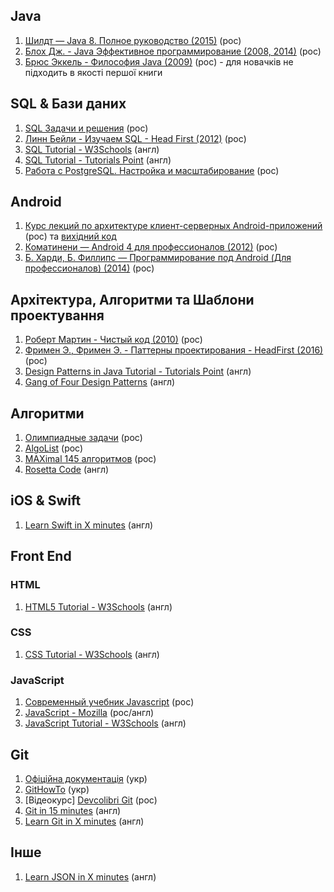 ## Java
1) [Шилдт — Java 8. Полное руководство (2015)](https://rozetka.com.ua/ua/12510850/p12510850/) (рос)
2) [Блох Дж. - Java Эффективное программирование (2008, 2014)](https://rozetka.com.ua/ua/21423354/p21423354/) (рос)
3) [Брюс Эккель - Философия Java (2009)](https://rozetka.com.ua/ua/21486081/p21486081/) (рос) - для новачків не підходить в якості першої книги

## SQL & Бази даних
1) [SQL Задачи и решения](http://www.sql-tutorial.ru/ru/content.html) (рос)
2) [Линн Бейли - Изучаем SQL - Head First (2012)](http://www.yakaboo.ua/head-first-sql.html) (рос)
3) [SQL Tutorial - W3Schools](https://www.w3schools.com/sql/) (англ)
4) [SQL Tutorial - Tutorials Point](https://www.tutorialspoint.com/sql/) (англ)
5) [Работа с PostgreSQL. Настройка и масштабирование](http://postgresql.leopard.in.ua/) (рос)

## Android
1) [Курс лекций по архитектуре клиент-серверных Android-приложений](https://drive.google.com/drive/folders/0B0Z-lYDZWlawR2VSbXF4UUltQ0U) (рос) та [вихідний код](https://github.com/ArturVasilov/AndroidSchool)
2) [Коматинени — Android 4 для профессионалов (2012)](http://www.yakaboo.ua/pro-android-4.html) (рос)
3) [Б. Харди, Б. Филлипс — Программирование под Android (Для профессионалов) (2014)](https://rozetka.com.ua/ua/11616434/p11616434/) (рос)

## Архітектура, Алгоритми та Шаблони проектування
1) [Роберт Мартин - Чистый код (2010)](https://rozetka.com.ua/ua/6505018/p6505018/) (рос)
2) [Фримен Э., Фримен Э. - Паттерны проектирования - HeadFirst (2016)](https://rozetka.com.ua/ua/25950041/p25950041/) (рос)
3) [Design Patterns in Java Tutorial - Tutorials Point](https://www.tutorialspoint.com/design_pattern/index.htm) (англ)
4) [Gang of Four Design Patterns](http://www.blackwasp.co.uk/gofpatterns.aspx) (англ)

## Алгоритми
1) [Олимпиадные задачи](http://acmp.ru/index.asp?main=tasks) (рос)
2) [AlgoList](http://algolist.ru/) (рос)
3) [MAXimal 145 алгоритмов](http://e-maxx.ru/algo/) (рос)
4) [Rosetta Code](http://rosettacode.org/) (англ)

## iOS & Swift
1) [Learn Swift in X minutes](https://learnxinyminutes.com/docs/swift/) (англ)

## Front End

### HTML
1) [HTML5 Tutorial - W3Schools](https://www.w3schools.com/html/default.asp) (англ)

### CSS
1) [CSS Tutorial - W3Schools](https://www.w3schools.com/css/) (англ)

### JavaScript
1) [Современный учебник Javascript](https://learn.javascript.ru/) (рос)
2) [JavaScript - Mozilla](https://developer.mozilla.org/ru/docs/Web/JavaScript) (рос/англ)
3) [JavaScript Tutorial - W3Schools](https://www.w3schools.com/js/default.asp) (англ)

## Git
1) [Офіційна документація](https://git-scm.com/book/uk/v2/) (укр)
2) [GitHowTo](https://githowto.com/uk) (укр)
3) [Відеокурс] [Devcolibri Git](https://www.youtube.com/watch?v=en6gms6e54Q&list=PLIU76b8Cjem5B3sufBJ_KFTpKkMEvaTQR) (рос)
4) [Git in 15 minutes](https://try.github.io) (англ)
5) [Learn Git in X minutes](https://learnxinyminutes.com/docs/git/) (англ)

## Інше
1) [Learn JSON in X minutes](https://learnxinyminutes.com/docs/json/) (англ)
